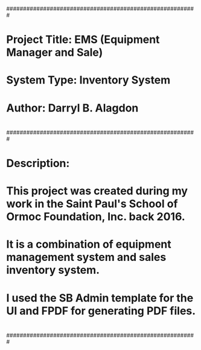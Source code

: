 #########################################################
#
#   Project Title: EMS (Equipment Manager and Sale)
#   System Type: Inventory System
#   Author: Darryl B. Alagdon
#
#########################################################
#
#   Description:
#   This project was created during my work in the Saint Paul's School of Ormoc Foundation, Inc. back 2016.
#   It is a combination of equipment management system and sales inventory system.
#   I used the SB Admin template for the UI and FPDF for generating PDF files.
#
#########################################################
